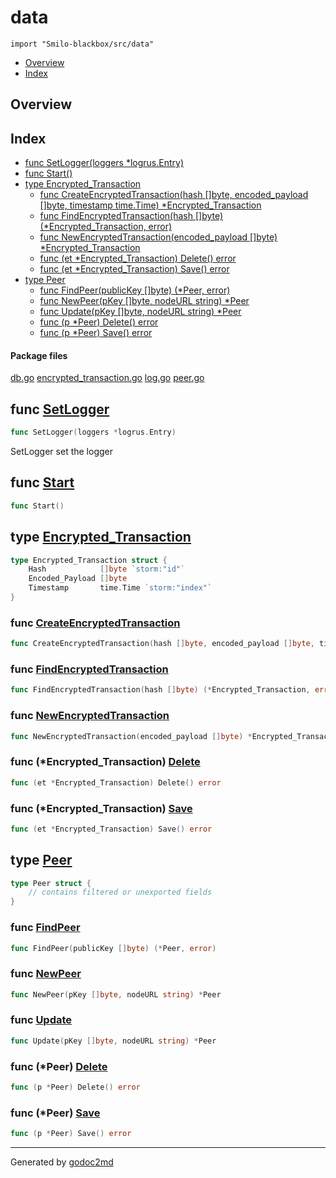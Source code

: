 

# data
`import "Smilo-blackbox/src/data"`

* [Overview](#pkg-overview)
* [Index](#pkg-index)

## <a name="pkg-overview">Overview</a>



## <a name="pkg-index">Index</a>
* [func SetLogger(loggers *logrus.Entry)](#SetLogger)
* [func Start()](#Start)
* [type Encrypted_Transaction](#Encrypted_Transaction)
  * [func CreateEncryptedTransaction(hash []byte, encoded_payload []byte, timestamp time.Time) *Encrypted_Transaction](#CreateEncryptedTransaction)
  * [func FindEncryptedTransaction(hash []byte) (*Encrypted_Transaction, error)](#FindEncryptedTransaction)
  * [func NewEncryptedTransaction(encoded_payload []byte) *Encrypted_Transaction](#NewEncryptedTransaction)
  * [func (et *Encrypted_Transaction) Delete() error](#Encrypted_Transaction.Delete)
  * [func (et *Encrypted_Transaction) Save() error](#Encrypted_Transaction.Save)
* [type Peer](#Peer)
  * [func FindPeer(publicKey []byte) (*Peer, error)](#FindPeer)
  * [func NewPeer(pKey []byte, nodeURL string) *Peer](#NewPeer)
  * [func Update(pKey []byte, nodeURL string) *Peer](#Update)
  * [func (p *Peer) Delete() error](#Peer.Delete)
  * [func (p *Peer) Save() error](#Peer.Save)


#### <a name="pkg-files">Package files</a>
[db.go](/src/Smilo-blackbox/src/data/db.go) [encrypted_transaction.go](/src/Smilo-blackbox/src/data/encrypted_transaction.go) [log.go](/src/Smilo-blackbox/src/data/log.go) [peer.go](/src/Smilo-blackbox/src/data/peer.go) 





## <a name="SetLogger">func</a> [SetLogger](/src/target/log.go?s=225:262#L14)
``` go
func SetLogger(loggers *logrus.Entry)
```
SetLogger set the logger



## <a name="Start">func</a> [Start](/src/target/db.go?s=141:153#L17)
``` go
func Start()
```



## <a name="Encrypted_Transaction">type</a> [Encrypted_Transaction](/src/target/encrypted_transaction.go?s=63:204#L9)
``` go
type Encrypted_Transaction struct {
    Hash            []byte `storm:"id"`
    Encoded_Payload []byte
    Timestamp       time.Time `storm:"index"`
}
```






### <a name="CreateEncryptedTransaction">func</a> [CreateEncryptedTransaction](/src/target/encrypted_transaction.go?s=563:675#L29)
``` go
func CreateEncryptedTransaction(hash []byte, encoded_payload []byte, timestamp time.Time) *Encrypted_Transaction
```

### <a name="FindEncryptedTransaction">func</a> [FindEncryptedTransaction](/src/target/encrypted_transaction.go?s=823:897#L38)
``` go
func FindEncryptedTransaction(hash []byte) (*Encrypted_Transaction, error)
```

### <a name="NewEncryptedTransaction">func</a> [NewEncryptedTransaction](/src/target/encrypted_transaction.go?s=206:281#L15)
``` go
func NewEncryptedTransaction(encoded_payload []byte) *Encrypted_Transaction
```




### <a name="Encrypted_Transaction.Delete">func</a> (\*Encrypted\_Transaction) [Delete](/src/target/encrypted_transaction.go?s=1133:1180#L52)
``` go
func (et *Encrypted_Transaction) Delete() error
```



### <a name="Encrypted_Transaction.Save">func</a> (\*Encrypted\_Transaction) [Save](/src/target/encrypted_transaction.go?s=1062:1107#L48)
``` go
func (et *Encrypted_Transaction) Save() error
```



## <a name="Peer">type</a> [Peer](/src/target/peer.go?s=14:83#L3)
``` go
type Peer struct {
    // contains filtered or unexported fields
}
```






### <a name="FindPeer">func</a> [FindPeer](/src/target/peer.go?s=366:412#L24)
``` go
func FindPeer(publicKey []byte) (*Peer, error)
```

### <a name="NewPeer">func</a> [NewPeer](/src/target/peer.go?s=85:132#L8)
``` go
func NewPeer(pKey []byte, nodeURL string) *Peer
```

### <a name="Update">func</a> [Update](/src/target/peer.go?s=191:237#L13)
``` go
func Update(pKey []byte, nodeURL string) *Peer
```




### <a name="Peer.Delete">func</a> (\*Peer) [Delete](/src/target/peer.go?s=615:644#L38)
``` go
func (p *Peer) Delete() error
```



### <a name="Peer.Save">func</a> (\*Peer) [Save](/src/target/peer.go?s=563:590#L34)
``` go
func (p *Peer) Save() error
```







- - -
Generated by [godoc2md](http://godoc.org/github.com/davecheney/godoc2md)
